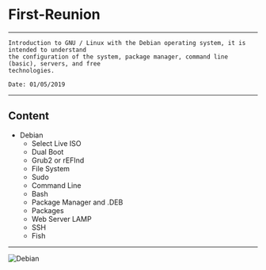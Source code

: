 # First-Reunion
_ _ _
```
Introduction to GNU / Linux with the Debian operating system, it is intended to understand 
the configuration of the system, package manager, command line (basic), servers, and free
technologies.

Date: 01/05/2019
```
_ _ _

##  Content
* Debian
   *  Select Live ISO <Firmware non-free>
   *  Dual Boot <Efi Installation>
   *  Grub2 or rEFInd
   *  File System
   *  Sudo
   *  Command Line 
   *  Bash
   *  Package Manager and .DEB
   *  Packages
   *  Web Server LAMP 
   *  SSH
   *  Fish
_ _ _


![Debian](https://www.soylibre.com/wp-content/uploads/powered-by-debian-logo.svg_.png)

  

